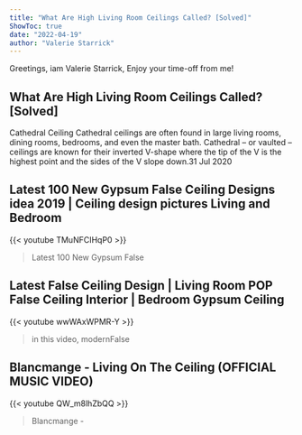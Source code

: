 ```yaml
---
title: "What Are High Living Room Ceilings Called? [Solved]"
ShowToc: true 
date: "2022-04-19"
author: "Valerie Starrick" 
---
```


Greetings, iam Valerie Starrick, Enjoy your time-off from me!
## What Are High Living Room Ceilings Called? [Solved]
 Cathedral Ceiling Cathedral ceilings are often found in large living rooms, dining rooms, bedrooms, and even the master bath. Cathedral – or vaulted – ceilings are known for their inverted V-shape where the tip of the V is the highest point and the sides of the V slope down.31 Jul 2020

## Latest 100 New Gypsum False Ceiling Designs idea 2019 | Ceiling design pictures Living and Bedroom
{{< youtube TMuNFCIHqP0 >}}
>Latest 100 New Gypsum False 

## Latest False Ceiling Design | Living Room POP False Ceiling Interior | Bedroom Gypsum Ceiling
{{< youtube wwWAxWPMR-Y >}}
>in this video, modernFalse 

## Blancmange - Living On The Ceiling  (OFFICIAL MUSIC VIDEO)
{{< youtube QW_m8lhZbQQ >}}
>Blancmange - 

